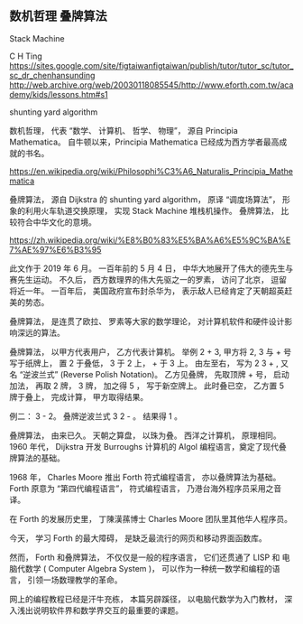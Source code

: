 ## 数机哲理 叠牌算法

Stack Machine

C H Ting https://sites.google.com/site/figtaiwanfigtaiwan/publish/tutor/tutor_sc/tutor_sc_dr_chenhansunding http://web.archive.org/web/20030118085545/http://www.eforth.com.tw/academy/kids/lessons.htm#s1

shunting yard algorithm

数机哲理， 代表 “数学、 计算机、 哲学、 物理”， 源自 Principia Mathematica。 自牛顿以来，Principia Mathematica 已经成为西方学者最高成就的书名。

https://en.wikipedia.org/wiki/Philosophi%C3%A6_Naturalis_Principia_Mathematica

叠牌算法， 源自 Dijkstra 的 shunting yard algorithm， 原译 “调度场算法”， 形象的利用火车轨道交换原理， 实现 Stack Machine 堆栈机操作。 叠牌算法， 比较符合中华文化的意境。

https://zh.wikipedia.org/wiki/%E8%B0%83%E5%BA%A6%E5%9C%BA%E7%AE%97%E6%B3%95

此文作于 2019 年 6 月。 一百年前的 5 月 4 日， 中华大地展开了伟大的德先生与赛先生运动。 不久后， 西方数理界的伟大先驱之一的罗素， 访问了北京， 逗留将近一年。 一百年后， 美国政府宣布封杀华为， 表示敌人已经肯定了天朝超英赶美的势态。

叠牌算法， 是连贯了欧拉、 罗素等大家的数学理论， 对计算机软件和硬件设计影响深远的算法。

叠牌算法， 以甲方代表用户， 乙方代表计算机。 举例 2 + 3, 甲方将 2, 3 与 + 号 写于纸牌上， 置 2 于叠低， 3 于 2 上， + 于 3 上。 由左至右， 写为 2 3 + , 又名 “逆波兰式” (Reverse Polish Notation)。 乙方见叠牌， 先取顶牌 + 号， 启动加法， 再取 2 牌， 3 牌， 加之得 5 ， 写于新空牌上。 此时叠已空， 乙方置 5 牌于叠上， 完成计算， 甲方取得结果。

例二： 3 - 2。 叠牌逆波兰式 3 2 - 。 结果得 1 。

叠牌算法， 由来已久。 天朝之算盘， 以珠为叠。 西洋之计算机， 原理相同。 1960 年代， Dijkstra 开发 Burroughs 计算机的 Algol 编程语言，奠定了现代叠牌算法的基础。

1968 年， Charles Moore 推出 Forth 符式编程语言， 亦以叠牌算法为基础。 Forth 原意为 “第四代编程语言”， 符式编程语言， 乃港台海外程序员采用之音译。

在  Forth 的发展历史里， 丁陳漢蓀博士
Charles Moore 团队里其他华人程序员。

今天， 学习 Forth 的最大障碍， 是缺乏最流行的网页和移动界面函数库。

然而， Forth 和叠牌算法， 不仅仅是一般的程序语言， 它们还贯通了 LISP 和 电脑代数学 ( Computer Algebra System )， 可以作为一种统一数学和编程的语言， 引领一场数理教学的革命。

网上的编程教程已经是汗牛充栋， 本篇另辟蹊径， 以电脑代数学为入门教材， 深入浅出说明软件界和数学界交互的最重要的课题。





